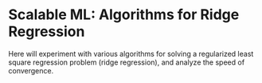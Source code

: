 # Scalable ML: Algorithms for Ridge Regression

Here will experiment with various algorithms for solving a regularized least square regression problem (ridge regression), and analyze the speed of convergence.
